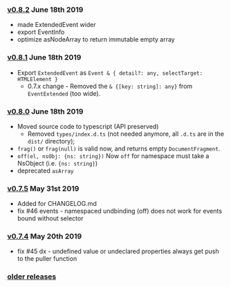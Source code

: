 ### [v0.8.2](https://github.com/mvdom/mvdom/compare/v0.8.1...v0.8.2) June 18th 2019

- made ExtendedEvent wider
- export EventInfo
- optimize asNodeArray to return immutable empty array

### [v0.8.1](https://github.com/mvdom/mvdom/compare/v0.8.0...v0.8.1) June 18th 2019

- Export `ExtendedEvent` as `Event & { detail?: any, selectTarget: HTMLElement }`
  - 0.7.x change - Removed the `& {[key: string]: any}` from `EventExtended` (too wide).

### [v0.8.0](https://github.com/mvdom/mvdom/compare/v0.7.5...v0.8.0) June 18th 2019

- Moved source code to typescript (API preserved)
  - Removed `types/index.d.ts` (not needed anymore, all `.d.ts` are in the `dist/` directory);
- `frag()` or `frag(null)` is valid now, and returns empty `DocumentFragment`.
- `off(el, nsObj: {ns: string})` Now `off` for namespace must take a NsObject (i.e. `{ns: string}`)
- deprecated `asArray`

### [v0.7.5](https://github.com/mvdom/mvdom/compare/v0.7.4...v0.7.5) May 31st 2019

- Added for CHANGELOG.md
- fix #46 events - namespaced undbinding (off) does not work for events bound without selector

### [v0.7.4](https://github.com/mvdom/mvdom/compare/v0.7.3...v0.7.4) May 20th 2019

- fix #45 dx - undefined value or undeclared properties always get push to the puller function

### [older releases](https://github.com/mvdom/mvdom/releases)
